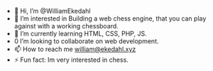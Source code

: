 - 👋 Hi, I’m @WilliamEkedahl
- 👀 I’m interested in Building a web chess engine, that you can play against with a working chessboard. 
- 🌱 I’m currently learning HTML, CSS, PHP, JS.
- 0 I’m looking to collaborate on web development. 
- 📫 How to reach me william@ekedahl.xyz
- ⚡ Fun fact: Im very interested in chess. 

<!---
WilliamEkedahl/WilliamEkedahl is a ✨ special ✨ repository because its `README.md` (this file) appears on your GitHub profile.
You can click the Preview link to take a look at your changes.
--->
